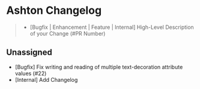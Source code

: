 # Ashton Changelog

> - [Bugfix | Enhancement | Feature | Internal] High-Level Description of your Change (#PR Number)

## Unassigned
- [Bugfix] Fix writing and reading of multiple text-decoration attribute values (#22)
- [Internal] Add Changelog

